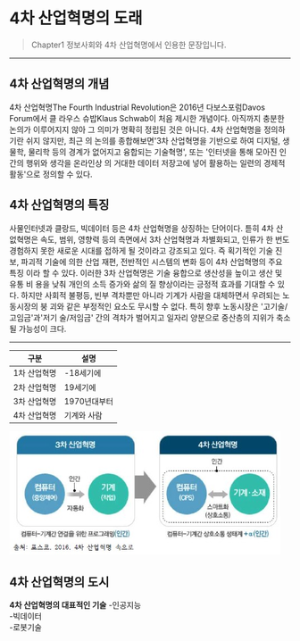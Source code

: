 # 4차 산업혁명의 도래

> Chapter1 정보사회와 4차 산업혁명에서 인용한 문장입니다.
***
## 4차 산업혁명의 개념
4차 산업혁명The Fourth Industrial Revolution은 2016년 다보스포럼Davos Forum에서 클
라우스 슈밥Klaus Schwab이 처음 제시한 개념이다. 아직까지 충분한 논의가 이루어지지
않아 그 의미가 명확히 정립된 것은 아니다. 4차 산업혁명을 정의하기란 쉬지 않지만, 최근
의 논의를 종합해보면'3차 산업혁명을 기반으로 하여 디지털, 생물학, 물리학 등의 경계가
없어지고 융합되는 기술혁명', 또는 '인터넷을 통해 모아진 인간의 행위와 생각을 온라인상
의 거대한 데이터 저장고에 넣어 활용하는 일련의 경제적 활동'으로 정의할 수 있다.

## 4차 산업혁명의 특징
사물인터넷과 클랑드, 빅데이터 등은 4차 산업혁명을 상징하는 단어이다. 튿히 4차 산
없혁명은 속도, 범위, 영향력 등의 측면에서 3차 산업혁명과 차별화되고, 인류가 한 번도
경험하지 못한 새로운 시대를 접하게 될 것이라고 강조되고 있다. 즉 획기적인 기술 진보,
파괴적 기술에 의한 산업 재편, 전반적인 시스템의 변화 등이 4차 산업혁명의 주요 특징
이라 할 수 있다. 이러한 3차 산업혁명은 기술 융합으로 생산성을 높이고 생산 및 유통 비
용을 낮춰 개인의 소득 증가와 삶의 질 향상이라는 긍정적 효과를 기대할 수 있다. 하지만
사회적 불평등, 빈부 격차뿐만 아니라 기계가 사람을 대체하면서 우려되는 노동시장의 붕
괴와 같은 부정적인 요소도 무시할 수 없다. 특히 향후 노동시장은 '고기술/고임금'과'저기
술/저임금' 간의 격차가 벌어지고 일자리 양분으로 중산층의 지위가 축소될 가능성이 크다.

***

|구분|설명|
|---|---|
|1차 산업혁명|-18세기에|
|2차 산업혁명|19세기에|
|3차 산업혁명|1970년대부터|
|4차 산업혁명|기계와 사람|

![4차 산업혁명](./img/그림01_3차산업과4차산업.jpg)

## 4차 산업혁명의 도시

**4차 산업혁명의 대표적인 기술**
-인공지능  
-빅데이터  
-로봇기술
